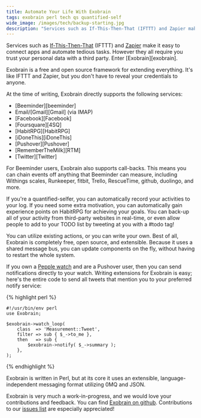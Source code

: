 ```yaml
---
title: Automate Your Life With Exobrain
tags: exobrain perl tech qs quantified-self
wide_image: /images/tech/backup-starting.jpg
description: "Services such as If-This-Then-That (IFTTT) and Zapier make it easy to connect apps and automate tedious tasks. However they require you trust your data with a third party. Enter Exobrain."
---
```


Services such as [If-This-Then-That](https://ifttt.com/) (IFTTT) and
[Zapier](https://zapier.com/) make it easy
to connect apps and automate tedious tasks. However they all require
you trust your personal data with a third party. Enter [Exobrain][exobrain].

<!--more-->

Exobrain is a free and open source framework for extending
everything. It's like IFTTT and Zapier, but you don't have to reveal your
credentials to anyone.

At the time of writing, Exobrain directly supports the following
services:

* [Beeminder][beeminder]
* Email/[Gmail][Gmail] (via IMAP)
* [Facebook][Facebook]
* [Foursquare][4SQ]
* [HabitRPG][HabitRPG]
* [iDoneThis][iDoneThis]
* [Pushover][Pushover]
* [RememberTheMilk][RTM]
* [Twitter][Twitter]

For Beeminder users, Exobrain also supports call-backs. This
means you can chain events off anything that Beeminder can measure,
including Withings scales, Runkeeper, fitbit, Trello, RescueTime,
github, duolingo, and more.

If you're a quantified-selfer, you can automatically record your
activities to your log. If you need some extra motivation, you
can automatically gain experience points on HabitRPG for achieving
your goals. You can back-up all of your activity from third-party
websites in real-time, or even allow people to add to your TODO
list by tweeting at you with a #todo tag!

You can utilize existing actions, or you can write your own.
Best of all, Exobrain is completely free, open source, and
extensible. Because it uses a shared message bus, you can
update components on the fly, without having to restart
the whole system.

If you own a [Pepple watch](https://getpebble.com/)
and are a Pushover user, then you can send notifications
directly to your watch. Writing extensions for
Exobrain is easy; here's the entire code to send all tweets
that mention you to your preferred notify service:

{% highlight perl %}

    #!/usr/bin/env perl
    use Exobrain;

    $exobrain->watch_loop(
        class  => 'Measurement::Tweet',
        filter => sub { $_->to_me },
        then   => sub {
            $exobrain->notify( $_->summary );
        },
    );

{% endhighlight %}

Exobrain is written in Perl, but at its core it uses an extensible,
language-independent messaging format utilizing 0MQ and JSON.

Exobrain is very much a work-in-progress, and we would love your
contributions and feedback. You can find
[Exobrain on github](https://github.com/pjf/exobrain). Contributions
to our [issues list](https://github.com/pjf/exobrain/issues) are
especially appreciated!
